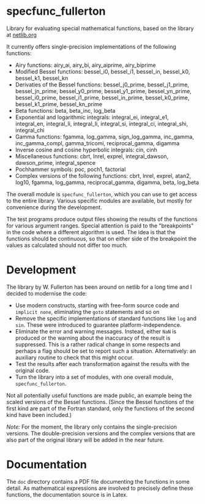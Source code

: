 # specfunc_fullerton

Library for evaluating special mathematical functions, based on the library at [netlib.org](http://netlib.org)

It currently offers single-precision implementations of the following functions:

* Airy functions: airy_ai, airy_bi, airy_aiprime, airy_biprime
* Modified Bessel functions: bessel_i0, bessel_i1, bessel_in, bessel_k0, bessel_k1, bessel_kn
* Derivaties of the Bessel functions: bessel_j0_prime, bessel_j1_prime, bessel_jn_prime, bessel_y0_prime, bessel_y1_prime, bessel_yn_prime, bessel_i0_prime, bessel_i1_prime, bessel_in_prime, bessel_k0_prime, bessel_k1_prime, bessel_kn_prime
* Beta functions: beta, beta_inc, log_beta
* Exponential and logarithmic integrals: integral_ei, integral_e1, integral_en, integral_li, integral_li, integral_si, integral_ci, integral_shi, integral_chi
* Gamma functions: fgamma, log_gamma, sign_log_gamma, inc_gamma, inc_gamma_compl, gamma_tricomi, reciprocal_gamma, digamma
* Inverse cosine and cosine hyperbolic integrals: cin, cinh
* Miscellaneous functions: cbrt, lnrel, exprel, integral_dawson, dawson_prime, integral_spence
* Pochhammer symbols: poc, poch1, factorial
* Complex versions of the following functions: cbrt, lnrel, exprel, atan2, log10, fgamma, log_gamma, reciprocal_gamma, digamma, beta, log_beta

The overall module is `specfunc_fullerton`, which you can use to get access to the entire library. Various specific
modules are available, but mostly for convenience during the development.

The test programs produce output files showing the results of the functions for various argument ranges. Special attention
is paid to the "breakpoints" in the code where a different algorithm is used. The idea is that the functions should be
continuous, so that on either side of the breakpoint the values as calculated should not differ too much.


# Development

The library by W. Fullerton has been around on netlib for a long time and I decided to modernise the code:

* Use modern constructs, starting with free-form source code and `implicit none`, eliminating the `goto` statements and so on
* Remove the specific implementations of standard functions like `log` and `sin`. These were introduced to guarantee platform-independence.
* Eliminate the error and warning messages. Instead, either `NaN` is produced or the warning about the inaccuracy of the result is suppressed.
  This is a rather radical change in some respects and perhaps a flag should be set to report such a situation. Alternatively:
  an auxiliary routine to check that this might occur.
* Test the results after each transformation against the results with the original code.
* Turn the library into a set of modules, with one overall module, `specfunc_fullerton`.

Not all potentially useful functions are made public, an example being the scaled versions of the Bessel functions.
(Since the Bessel functions of the first kind are part of the Fortran standard, only the functions of the second kind have
been included.)

*Note:* For the moment, the library only contains the single-precision versions. The double-precision versions and the complex
versions that are also part of the original library will be added in the near future.

# Documentation

The `doc` directory contains a PDF file documenting the functions in some detail. As mathematical expressions are involved
to precisely define these functions, the documentation source is in Latex.
